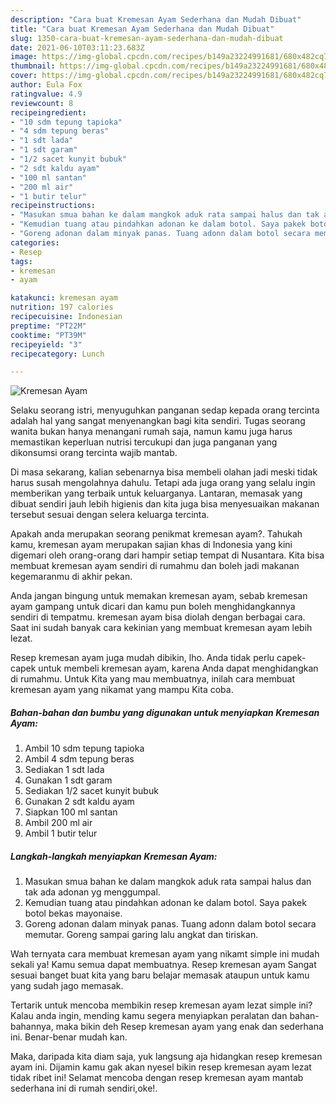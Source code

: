 ```yaml
---
description: "Cara buat Kremesan Ayam Sederhana dan Mudah Dibuat"
title: "Cara buat Kremesan Ayam Sederhana dan Mudah Dibuat"
slug: 1350-cara-buat-kremesan-ayam-sederhana-dan-mudah-dibuat
date: 2021-06-10T03:11:23.683Z
image: https://img-global.cpcdn.com/recipes/b149a23224991681/680x482cq70/kremesan-ayam-foto-resep-utama.jpg
thumbnail: https://img-global.cpcdn.com/recipes/b149a23224991681/680x482cq70/kremesan-ayam-foto-resep-utama.jpg
cover: https://img-global.cpcdn.com/recipes/b149a23224991681/680x482cq70/kremesan-ayam-foto-resep-utama.jpg
author: Eula Fox
ratingvalue: 4.9
reviewcount: 8
recipeingredient:
- "10 sdm tepung tapioka"
- "4 sdm tepung beras"
- "1 sdt lada"
- "1 sdt garam"
- "1/2 sacet kunyit bubuk"
- "2 sdt kaldu ayam"
- "100 ml santan"
- "200 ml air"
- "1 butir telur"
recipeinstructions:
- "Masukan smua bahan ke dalam mangkok aduk rata sampai halus dan tak ada adonan yg menggumpal."
- "Kemudian tuang atau pindahkan adonan ke dalam botol. Saya pakek botol bekas mayonaise."
- "Goreng adonan dalam minyak panas. Tuang adonn dalam botol secara memutar. Goreng sampai garing lalu angkat dan tiriskan."
categories:
- Resep
tags:
- kremesan
- ayam

katakunci: kremesan ayam 
nutrition: 197 calories
recipecuisine: Indonesian
preptime: "PT22M"
cooktime: "PT39M"
recipeyield: "3"
recipecategory: Lunch

---
```



![Kremesan Ayam](https://img-global.cpcdn.com/recipes/b149a23224991681/680x482cq70/kremesan-ayam-foto-resep-utama.jpg)

Selaku seorang istri, menyuguhkan panganan sedap kepada orang tercinta adalah hal yang sangat menyenangkan bagi kita sendiri. Tugas seorang  wanita bukan hanya menangani rumah saja, namun kamu juga harus memastikan keperluan nutrisi tercukupi dan juga panganan yang dikonsumsi orang tercinta wajib mantab.

Di masa  sekarang, kalian sebenarnya bisa membeli olahan jadi meski tidak harus susah mengolahnya dahulu. Tetapi ada juga orang yang selalu ingin memberikan yang terbaik untuk keluarganya. Lantaran, memasak yang dibuat sendiri jauh lebih higienis dan kita juga bisa menyesuaikan makanan tersebut sesuai dengan selera keluarga tercinta. 



Apakah anda merupakan seorang penikmat kremesan ayam?. Tahukah kamu, kremesan ayam merupakan sajian khas di Indonesia yang kini digemari oleh orang-orang dari hampir setiap tempat di Nusantara. Kita bisa membuat kremesan ayam sendiri di rumahmu dan boleh jadi makanan kegemaranmu di akhir pekan.

Anda jangan bingung untuk memakan kremesan ayam, sebab kremesan ayam gampang untuk dicari dan kamu pun boleh menghidangkannya sendiri di tempatmu. kremesan ayam bisa diolah dengan berbagai cara. Saat ini sudah banyak cara kekinian yang membuat kremesan ayam lebih lezat.

Resep kremesan ayam juga mudah dibikin, lho. Anda tidak perlu capek-capek untuk membeli kremesan ayam, karena Anda dapat menghidangkan di rumahmu. Untuk Kita yang mau membuatnya, inilah cara membuat kremesan ayam yang nikamat yang mampu Kita coba.

<!--inarticleads1-->

##### Bahan-bahan dan bumbu yang digunakan untuk menyiapkan Kremesan Ayam:

1. Ambil 10 sdm tepung tapioka
1. Ambil 4 sdm tepung beras
1. Sediakan 1 sdt lada
1. Gunakan 1 sdt garam
1. Sediakan 1/2 sacet kunyit bubuk
1. Gunakan 2 sdt kaldu ayam
1. Siapkan 100 ml santan
1. Ambil 200 ml air
1. Ambil 1 butir telur




<!--inarticleads2-->

##### Langkah-langkah menyiapkan Kremesan Ayam:

1. Masukan smua bahan ke dalam mangkok aduk rata sampai halus dan tak ada adonan yg menggumpal.
1. Kemudian tuang atau pindahkan adonan ke dalam botol. Saya pakek botol bekas mayonaise.
1. Goreng adonan dalam minyak panas. Tuang adonn dalam botol secara memutar. Goreng sampai garing lalu angkat dan tiriskan.




Wah ternyata cara membuat kremesan ayam yang nikamt simple ini mudah sekali ya! Kamu semua dapat membuatnya. Resep kremesan ayam Sangat sesuai banget buat kita yang baru belajar memasak ataupun untuk kamu yang sudah jago memasak.

Tertarik untuk mencoba membikin resep kremesan ayam lezat simple ini? Kalau anda ingin, mending kamu segera menyiapkan peralatan dan bahan-bahannya, maka bikin deh Resep kremesan ayam yang enak dan sederhana ini. Benar-benar mudah kan. 

Maka, daripada kita diam saja, yuk langsung aja hidangkan resep kremesan ayam ini. Dijamin kamu gak akan nyesel bikin resep kremesan ayam lezat tidak ribet ini! Selamat mencoba dengan resep kremesan ayam mantab sederhana ini di rumah sendiri,oke!.

